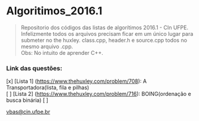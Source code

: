 # Algoritimos_2016.1
> Repositorio dos códigos das listas de algorítimos 2016.1 - CIn UFPE.  
> Infelizmente todos os arquivos precisam ficar em um único lugar para submeter no the huxley. class.cpp, header.h e source.cpp todos no mesmo arquivo .cpp.  
> Obs: No intuito de aprender C++.  

### Link das questões:
	
[x] [Lista 1] (https://www.thehuxley.com/problem/708):  A Transportadora(lista, fila e pilhas)  
[ ] [Lista 2] (https://www.thehuxley.com/problem/716):  BOING(ordenação e busca binária)
[ ] 
	
	


<vbas@cin.ufpe.br>

